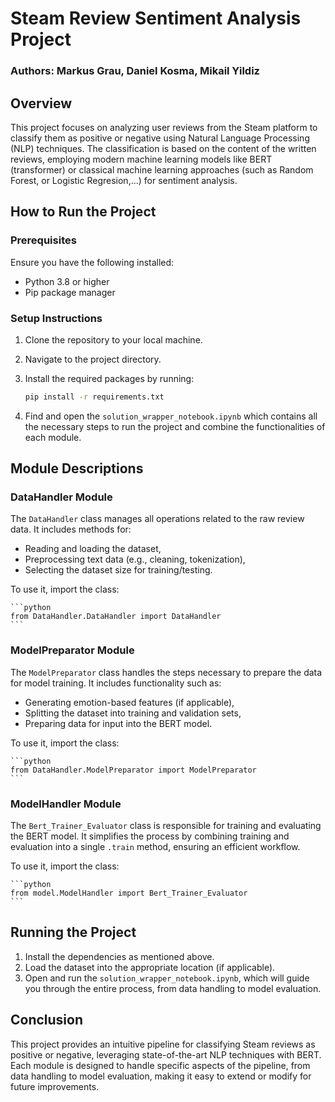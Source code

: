 # Steam Review Sentiment Analysis Project

### Authors: Markus Grau, Daniel Kosma, Mikail Yildiz

## Overview
This project focuses on analyzing user reviews from the Steam platform to classify them as positive or negative using Natural Language Processing (NLP) techniques. The classification is based on the content of the written reviews, employing modern machine learning models like BERT (transformer) or classical machine learning approaches (such as Random Forest, or Logistic Regresion,...) for sentiment analysis.

## How to Run the Project

### Prerequisites
Ensure you have the following installed:
- Python 3.8 or higher
- Pip package manager

### Setup Instructions
1. Clone the repository to your local machine.
2. Navigate to the project directory.
3. Install the required packages by running:
    ```bash
    pip install -r requirements.txt
    ```

4. Find and open the `solution_wrapper_notebook.ipynb` which contains all the necessary steps to run the project and combine the functionalities of each module.

## Module Descriptions

### DataHandler Module
The `DataHandler` class manages all operations related to the raw review data. It includes methods for:
- Reading and loading the dataset,
- Preprocessing text data (e.g., cleaning, tokenization),
- Selecting the dataset size for training/testing.

To use it, import the class:

    ```python
    from DataHandler.DataHandler import DataHandler
    ```

### ModelPreparator Module
The `ModelPreparator` class handles the steps necessary to prepare the data for model training. It includes functionality such as:
- Generating emotion-based features (if applicable),
- Splitting the dataset into training and validation sets,
- Preparing data for input into the BERT model.

To use it, import the class:

    ```python
    from DataHandler.ModelPreparator import ModelPreparator
    ```

### ModelHandler Module
The `Bert_Trainer_Evaluator` class is responsible for training and evaluating the BERT model. It simplifies the process by combining training and evaluation into a single `.train` method, ensuring an efficient workflow.

To use it, import the class:

    ```python
    from model.ModelHandler import Bert_Trainer_Evaluator
    ```

## Running the Project
1. Install the dependencies as mentioned above.
2. Load the dataset into the appropriate location (if applicable).
3. Open and run the `solution_wrapper_notebook.ipynb`, which will guide you through the entire process, from data handling to model evaluation.

## Conclusion
This project provides an intuitive pipeline for classifying Steam reviews as positive or negative, leveraging state-of-the-art NLP techniques with BERT. Each module is designed to handle specific aspects of the pipeline, from data handling to model evaluation, making it easy to extend or modify for future improvements.

